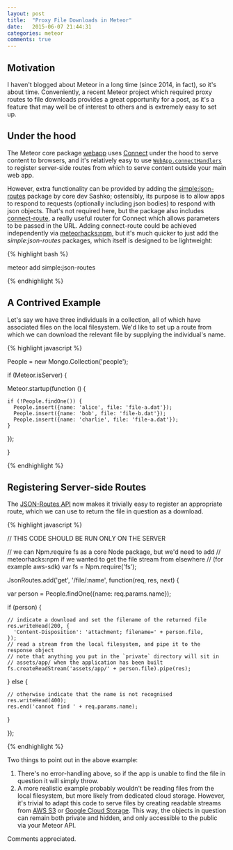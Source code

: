 ```yaml
---
layout: post
title:  "Proxy File Downloads in Meteor"
date:   2015-06-07 21:44:31
categories: meteor
comments: true
---
```


## Motivation

I haven't blogged about Meteor in a long time (since 2014, in fact), so it's about time.
Conveniently, a recent Meteor project which required proxy routes to file downloads provides a great opportunity for a post, as it's a feature that may well be of interest to others and is extremely easy to set up.

## Under the hood

The Meteor core package [webapp](https://github.com/meteor/meteor/tree/devel/packages/webapp) uses [Connect](https://www.npmjs.com/package/connect) under the hood to serve content to browsers, and it's relatively easy to use [`WebApp.connectHandlers`](https://docs.meteor.com/#/full/webapp) to register server-side routes from which to serve content outside your main web app.

However, extra functionality can be provided by adding the [simple:json-routes](https://github.com/stubailo/meteor-rest/tree/master/packages/json-routes) package by core dev Sashko; ostensibly, its purpose is to allow apps to respond to requests (optionally including json bodies) to respond with json objects.  That's not required here, but the package also includes [connect-route](https://github.com/baryshev/connect-route), a really useful router for Connect which allows parameters to be passed in the URL.  Adding connect-route could be achieved independently via [meteorhacks:npm](https://github.com/meteorhacks/npm), but it's much quicker to just add the *simple:json-routes* packages, which itself is designed to be lightweight:

{% highlight bash %}

meteor add simple:json-routes

{% endhighlight %}

## A Contrived Example

Let's say we have three individuals in a collection, all of which have associated files on the local filesystem.  We'd like to set up a route from which we can download the relevant file by supplying the individual's name.

{% highlight javascript %}

People = new Mongo.Collection('people');

if (Meteor.isServer) {

  Meteor.startup(function () {

    if (!People.findOne()) {
      People.insert({name: 'alice', file: 'file-a.dat'});
      People.insert({name: 'bob', file: 'file-b.dat'});
      People.insert({name: 'charlie', file: 'file-a.dat'});
    }

  });

}

{% endhighlight %}

## Registering Server-side Routes

The [JSON-Routes API](https://github.com/stubailo/meteor-rest/tree/master/packages/json-routes) now makes it trivially easy to register an appropriate route, which we can use to return the file in question as a download.

{% highlight javascript %}

// THIS CODE SHOULD BE RUN ONLY ON THE SERVER

// we can Npm.require fs as a core Node package, but we'd need to add
// meteorhacks:npm if we wanted to get the file stream from elsewhere
// (for example aws-sdk)
var fs = Npm.require('fs');

JsonRoutes.add('get', '/file/:name', function(req, res, next) {

  var person = People.findOne({name: req.params.name});

  if (person) {

    // indicate a download and set the filename of the returned file
    res.writeHead(200, {
      'Content-Disposition': 'attachment; filename=' + person.file,
    });
    // read a stream from the local filesystem, and pipe it to the response object
    // note that anything you put in the `private` directory will sit in
    // assets/app/ when the application has been built
    fs.createReadStream('assets/app/' + person.file).pipe(res);

  } else {

    // otherwise indicate that the name is not recognised
    res.writeHead(400);
    res.end('cannot find ' + req.params.name);

  }

});

{% endhighlight %}

Two things to point out in the above example:

1. There's no error-handling above, so if the app is unable to find the file in question it will simply throw.
2. A more realistic example probably wouldn't be reading files from the local filesystem, but more likely from dedicated cloud storage.  However, it's trivial to adapt this code to serve files by creating readable streams from [AWS S3](http://docs.aws.amazon.com/AWSJavaScriptSDK/latest/AWS/S3.html#getObject-property) or [Google Cloud Storage](https://googlecloudplatform.github.io/gcloud-node/#/docs/v0.14.0/storage/file?method=createReadStream).  This way, the objects in question can remain both private and hidden, and only accessible to the public via your Meteor API.

Comments appreciated.
